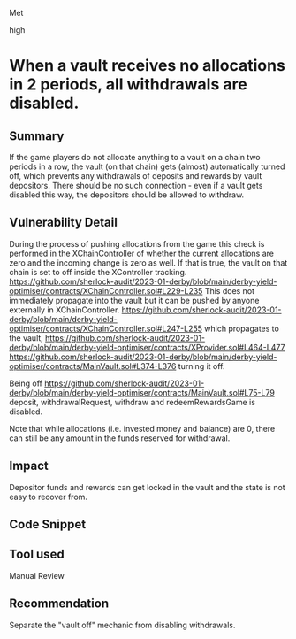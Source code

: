 Met

high

# When a vault receives no allocations in 2 periods, all withdrawals are disabled.

## Summary
If the game players do not allocate anything to a vault on a chain two periods in a row, the vault (on that chain) gets (almost) automatically turned off, which prevents any withdrawals of deposits and rewards by vault depositors. There should be no such connection - even if a vault gets disabled this way, the depositors should be allowed to withdraw. 
## Vulnerability Detail
During the process of pushing allocations from the game this check is performed in the XChainController of whether the current allocations are zero and the incoming change is zero as well. If that is true, the vault on that chain is set to off inside the XController tracking.
https://github.com/sherlock-audit/2023-01-derby/blob/main/derby-yield-optimiser/contracts/XChainController.sol#L229-L235
This does not immediately propagate into the vault but it can be pushed by anyone externally in XChainController.
https://github.com/sherlock-audit/2023-01-derby/blob/main/derby-yield-optimiser/contracts/XChainController.sol#L247-L255
which propagates to the vault, 
https://github.com/sherlock-audit/2023-01-derby/blob/main/derby-yield-optimiser/contracts/XProvider.sol#L464-L477
https://github.com/sherlock-audit/2023-01-derby/blob/main/derby-yield-optimiser/contracts/MainVault.sol#L374-L376
turning it off.

Being off
https://github.com/sherlock-audit/2023-01-derby/blob/main/derby-yield-optimiser/contracts/MainVault.sol#L75-L79
deposit, withdrawalRequest, withdraw and redeemRewardsGame is disabled.

Note that while allocations (i.e. invested money and balance) are 0, there can still be any amount in the funds reserved for withdrawal.
## Impact
Depositor funds and rewards can get locked in the vault and the state is not easy to recover from.
## Code Snippet

## Tool used

Manual Review

## Recommendation
Separate the "vault off" mechanic from disabling withdrawals.